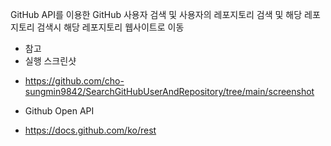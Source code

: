 GitHub API를 이용한 GitHub 사용자 검색 및 사용자의 레포지토리 검색 및 해당 레포지토리 검색시 해당 레포지토리 웹사이트로 이동

* 참고
* 실행 스크린샷
- https://github.com/cho-sungmin9842/SearchGitHubUserAndRepository/tree/main/screenshot
* Github Open API
- https://docs.github.com/ko/rest

